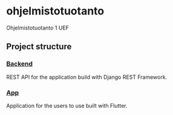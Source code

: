 # ohjelmistotuotanto

Ohjelmistotuotanto 1 UEF

## Project structure

### [Backend](/backend/README.md)

REST API for the application build with Django REST Framework.

### [App](/app/README.md)

Application for the users to use built with Flutter.
